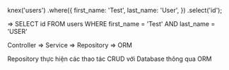knex('users')
.where({
first_name: 'Test',
last_name: 'User',
})
.select('id');

=> SELECT id FROM users WHERE first_name = 'Test' AND last_name = 'USER'

Controller => Service => Repository => ORM

Repository thực hiện các thao tác CRUD với Database thông qua ORM

